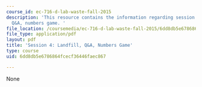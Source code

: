 ```yaml
---
course_id: ec-716-d-lab-waste-fall-2015
description: 'This resource contains the information regarding session 4: landfill,
  Q&A, numbers game. '
file_location: /coursemedia/ec-716-d-lab-waste-fall-2015/6dd8db5e6786864fcecf36446faec867_MITEC_716F15_Session4.pdf
file_type: application/pdf
layout: pdf
title: 'Session 4: Landfill, Q&A, Numbers Game'
type: course
uid: 6dd8db5e6786864fcecf36446faec867

---
```

None